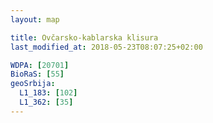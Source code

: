 ```yaml
---
layout: map

title: Ovčarsko-kablarska klisura
last_modified_at: 2018-05-23T08:07:25+02:00

WDPA: [20701]
BioRaS: [55]
geoSrbija:
  L1_183: [102]
  L1_362: [35]
---
```

